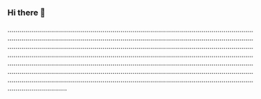 ### Hi there 👋

..................................................................................................................................................................................................................................................................................................................................................................................................................................................................................................................................................................................................................................................................................................................................................................................................................................................................................................................................